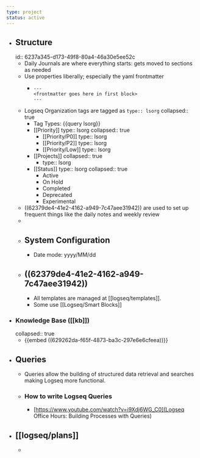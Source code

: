 ```yaml
---
type: project
status: active
---
```


- ## Structure
  id:: 6237a345-d173-49f8-80a4-46a30e5ee52c
	- Daily Journals are where everything starts: gets moved to sections as needed
	- Use properties liberally; especially the yaml frontmatter
		- ```
		  ---
		  <frontmatter goes here in first block>
		  ---
		  ```
	- Logseq Organization tags are tagged as `type:: lsorg`
	  collapsed:: true
		- Tag Types: {{query lsorg}}
		- [[Priority]]
		  type:: lsorg
		  collapsed:: true
			- [[Priority/P0]]
			  type:: lsorg
			- [[Priority/P2]]
			  type:: lsorg
			- [[Priority/Low]]
			  type:: lsorg
		- [[Projects]]
		  collapsed:: true
			- type:: lsorg
		- [[Status]]
		  type:: lsorg
		  collapsed:: true
			- Active
			- On Hold
			- Completed
			- Deprecated
			- Experimental
	- ((62379de4-41e2-4162-a949-7c47aee31942)) are used to set up frequent things like the daily notes and weekly review
	-
	- ## System Configuration
		- Date mode: yyyy/MM/dd
	- ## ((62379de4-41e2-4162-a949-7c47aee31942))
		- All templates are managed at [[logseq/templates]].
		- Some use [[Logseq/Smart Blocks]]
- ### Knowledge Base ([[kb]])
  collapsed:: true
	- {{embed ((629262da-f65f-4873-ba3c-297e6e6cfeea))}}
- ## Queries
	- Queries allow the building of structured data retrieval and searches making Logseq more functional.
	- ### How to write Logseq Queries
		- [https://www.youtube.com/watch?v=i9Xdj6WG_C0](Logseq Office Hours: Building Processes with Queries)
- ## [[logseq/plans]]
	-
